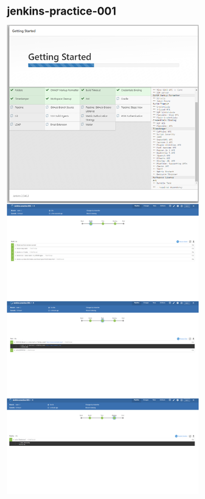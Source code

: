 # jenkins-practice-001
![Getting Started](Getting_Started.png)
![Build](Build.png)
![Test](Test.png)
![Deploy](Deploy.png)
